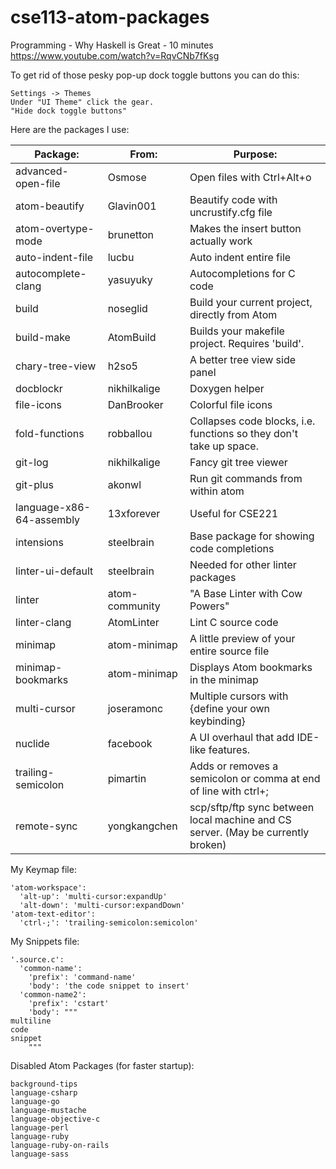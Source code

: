 # cse113-atom-packages

Programming - Why Haskell is Great - 10 minutes
https://www.youtube.com/watch?v=RqvCNb7fKsg

To get rid of those pesky pop-up dock toggle buttons you can do this:
```
Settings -> Themes
Under "UI Theme" click the gear.
"Hide dock toggle buttons"
```

Here are the packages I use:

|Package:|From:|Purpose:|
|--------|-----|--------|
|advanced-open-file|Osmose|Open files with Ctrl+Alt+o|
|atom-beautify|Glavin001|Beautify code with uncrustify.cfg file|
|atom-overtype-mode|brunetton|Makes the insert button actually work|
|auto-indent-file|lucbu|Auto indent entire file|
|autocomplete-clang|yasuyuky|Autocompletions for C code|
|build|noseglid|Build your current project, directly from Atom|
|build-make|AtomBuild|Builds your makefile project. Requires 'build'.|
|chary-tree-view|h2so5|A better tree view side panel|
|docblockr|nikhilkalige|Doxygen helper|
|file-icons|DanBrooker|Colorful file icons|
|fold-functions|robballou|Collapses code blocks, i.e. functions so they don't take up space.|
|git-log|nikhilkalige|Fancy git tree viewer|
|git-plus|akonwl|Run git commands from within atom|
|language-x86-64-assembly|13xforever|Useful for CSE221|
|intensions|steelbrain|Base package for showing code completions|
|linter-ui-default|steelbrain|Needed for other linter packages|
|linter|atom-community|"A Base Linter with Cow Powers"|
|linter-clang|AtomLinter|Lint C source code|
|minimap|atom-minimap|A little preview of your entire source file|
|minimap-bookmarks|atom-minimap|Displays Atom bookmarks in the minimap|
|multi-cursor|joseramonc|Multiple cursors with {define your own keybinding}|
|nuclide|facebook|A UI overhaul that add IDE-like features.|
|trailing-semicolon|pimartin|Adds or removes a semicolon or comma at end of line with ctrl+;|
|remote-sync|yongkangchen|scp/sftp/ftp sync between local machine and CS server. (May be currently broken)|

My Keymap file:
```
'atom-workspace':
  'alt-up': 'multi-cursor:expandUp'
  'alt-down': 'multi-cursor:expandDown'
'atom-text-editor':
  'ctrl-;': 'trailing-semicolon:semicolon'
```

My Snippets file:
```
'.source.c':
  'common-name':
    'prefix': 'command-name'
    'body': 'the code snippet to insert'
  'common-name2':
    'prefix': 'cstart'
    'body': """
multiline
code
snippet
    """
````

Disabled Atom Packages (for faster startup):
```
background-tips
language-csharp
language-go
language-mustache
language-objective-c
language-perl
language-ruby
language-ruby-on-rails
language-sass
```
